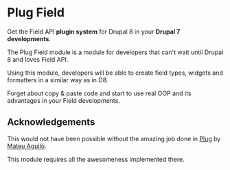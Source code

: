 # Plug Field
Get the  Field API **plugin system** for Drupal 8 in your **Drupal 7 developments**.

The Plug Field module is a module for developers that can't wait until Drupal 8 and loves Field API.

Using this module, developers will be able to create field types, widgets and formatters in a similar way as in D8.
 
Forget about copy & paste code and start to use real OOP and its advantages in your Field developments.

## Acknowledgements
This would not have been possible without the amazing job done in [Plug](https://github.com/mateu-aguilo-bosch/plug) by [Mateu Aguiló](https://www.drupal.org/u/e0ipso).

This module requires all the awesomeness implemented there.

